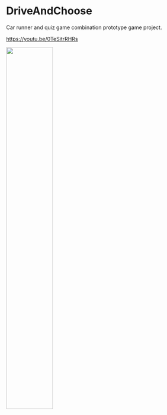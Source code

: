 # DriveAndChoose
Car runner and quiz game combination prototype game project.

https://youtu.be/0TeSitrRHRs

[<img src="https://i3.ytimg.com/vi/0TeSitrRHRs/maxresdefault.jpg" width="50%">](https://youtu.be/0TeSitrRHRs "Drive And Choose Gameplay")
